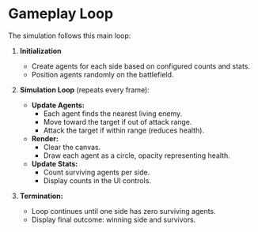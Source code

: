 # Gameplay Loop

The simulation follows this main loop:

1. **Initialization**  
   - Create agents for each side based on configured counts and stats.  
   - Position agents randomly on the battlefield.

2. **Simulation Loop** (repeats every frame):  
   - **Update Agents:**  
     - Each agent finds the nearest living enemy.  
     - Move toward the target if out of attack range.  
     - Attack the target if within range (reduces health).  
   - **Render:**  
     - Clear the canvas.  
     - Draw each agent as a circle, opacity representing health.  
   - **Update Stats:**  
     - Count surviving agents per side.  
     - Display counts in the UI controls.

3. **Termination:**  
   - Loop continues until one side has zero surviving agents.  
   - Display final outcome: winning side and survivors.
